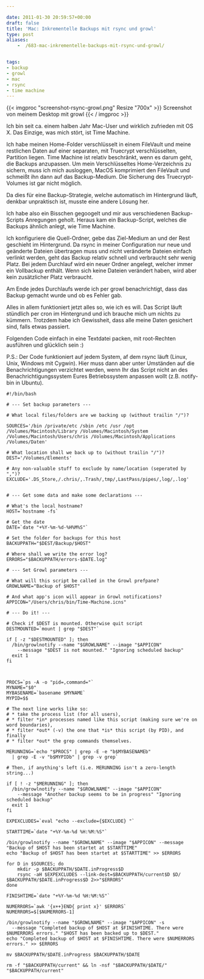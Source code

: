 ```yaml
---

date: 2011-01-30 20:59:57+00:00
draft: false
title: 'Mac: Inkrementelle Backups mit rsync und growl'
type: post
aliases:
    -  /683-mac-inkrementelle-backups-mit-rsync-und-growl/


tags:
- backup
- growl
- mac
- rsync
- time machine
---
```


{{< imgproc "screenshot-rsync-growl.png" Resize "700x" >}} Screenshot von meinem Desktop mit growl {{< / imgproc >}}

Ich bin seit ca. einem halben Jahr Mac-User und wirklich zufrieden mit OS X. Das Einzige, was mich stört, ist Time Machine.

Ich habe meinen Home-Folder verschlüsselt in einem FileVault und meine restlichen Daten auf einer separaten, mit Truecrypt verschlüsselten, Partition liegen. Time Machine ist relativ beschränkt, wenn es darum geht, die Backups anzupassen. Um mein Verschlüsseltes Home-Verzeichnis zu sichern, muss ich mich ausloggen, MacOS komprimiert den FileVault und schmeißt ihn dann auf das Backup-Medium. Die Sicherung des Truecrypt-Volumes ist gar nicht möglich.

Da dies für eine Backup-Strategie, welche automatisch im Hintergrund läuft, denkbar unpraktisch ist, musste eine andere Lösung her.

Ich habe also ein Bisschen gegoogelt und mir aus verschiedenen Backup-Scripts Anregungen geholt. Heraus kam ein Backup-Script, welches die Backups ähnlich anlegt, wie Time Machine.

Ich konfiguriere die Quell-Ordner, gebe das Ziel-Medium an und der Rest geschieht im Hintergrund. Da rsync in meiner Configuration nur neue und geänderte Dateien übertragen muss und nicht veränderte Dateien einfach verlinkt werden, geht das Backup relativ schnell und verbraucht sehr wenig Platz. Bei jedem Durchlauf wird ein neuer Ordner angelegt, welcher immer ein Vollbackup enthält. Wenn sich keine Dateien verändert haben, wird aber kein zusätzlicher Platz verbraucht.

Am Ende jedes Durchlaufs werde ich per growl benachrichtigt, dass das Backup gemacht wurde und ob es Fehler gab.

Alles in allem funktioniert jetzt alles so, wie ich es will. Das Script läuft stündlich per cron im Hintergrund und ich brauche mich um nichts zu kümmern. Trotzdem habe ich Gewissheit, dass alle meine Daten gesichert sind, falls etwas passiert.

Folgenden Code einfach in eine Textdatei packen, mit root-Rechten ausführen und glücklich sein :)

P.S.: Der Code funktioniert auf jedem System, af dem rsync läuft (Linux, Unix, Windows mit Cygwin). Hier muss dann aber unter Umständen auf die Benachrichtigungen verzichtet werden, wenn Ihr das Script nicht an des Benachrichtigungssystem Eures Betriebssystem anpassen wollt (z.B. notify-bin in Ubuntu).

    #!/bin/bash

    # --- Set backup parameters ---

    # What local files/folders are we backing up (without trailin "/")?

    SOURCES='/bin /private/etc /sbin /etc /usr /opt /Volumes/Macintosh/Library /Volumes/Macintosh/System /Volumes/Macintosh/Users/chris /Volumes/Macintosh/Applications /Volumes/Daten'

    # What location shall we back up to (without trailin "/")?
    DEST='/Volumes/Elements'

    # Any non-valuable stuff to exclude by name/location (seperated by ",")?
    EXCLUDE='.DS_Store,/.chris/,.Trash/,tmp/,LastPass/pipes/,log/,.log'


    # --- Get some data and make some declarations ---

    # What's the local hostname?
    HOST=`hostname -fs`

    # Get the date
    DATE=`date "+%Y-%m-%d-%H%M%S"`

    # Set the folder for backups for this host
    BACKUPPATH="$DEST/Backup/$HOST"

    # Where shall we write the error log?
    ERRORS="$BACKUPPATH/errors-$DATE.log"

    # --- Set Growl parameters ---

    # What will this script be called in the Growl prefpane?
    GROWLNAME="Backup of $HOST"

    # And what app's icon will appear in Growl notifications?
    APPICON="/Users/chris/bin/Time-Machine.icns"

    # --- Do it! ---

    # Check if $DEST is mounted. Otherwise quit script
    DESTMOUNTED=`mount | grep "$DEST"`

    if [ -z "$DESTMOUNTED" ]; then
      /bin/growlnotify --name "$GROWLNAME" --image "$APPICON"
        --message "$DEST is not mounted." "Ignoring scheduled backup"
      exit 1
    fi



    PROCS=`ps -A -o "pid=,command="`
    MYNAME="$0"
    MYBASENAME=`basename $MYNAME`
    MYPID=$$

    # The next line works like so:
    # * take the process list (for all users),
    # * filter *in* processes named like this script (making sure we're on word boundaries),
    # * filter *out* (-v) the one that *is* this script (by PID), and finally
    # * filter *out* the grep commands themselves.

    MERUNNING=`echo "$PROCS" | grep -E -e "b$MYBASENAMEb"
      | grep -E -v "b$MYPIDb" | grep -v grep`

    # Then, if anything's left (i.e. MERUNNING isn't a zero-length string...)

    if [ ! -z "$MERUNNING" ]; then
      /bin/growlnotify --name "$GROWLNAME" --image "$APPICON"
        --message "Another backup seems to be in progress" "Ignoring scheduled backup"
      exit 1
    fi

    EXPEXCLUDES=`eval "echo --exclude={$EXCLUDE} "`

    STARTTIME=`date "+%Y-%m-%d %H:%M:%S"`

    /bin/growlnotify --name "$GROWLNAME" --image "$APPICON" --message "Backup of $HOST has been startet at $STARTTIME"
    echo "Backup of $HOST has been startet at $STARTTIME" >> $ERRORS

    for D in $SOURCES; do
        mkdir -p $BACKUPPATH/$DATE.inProgress$D
        rsync -aH $EXPEXCLUDES --link-dest=$BACKUPPATH/current$D $D/ $BACKUPPATH/$DATE.inProgress$D 2>>"$ERRORS"
    done

    FINISHTIME=`date "+%Y-%m-%d %H:%M:%S"`

    NUMERRORS=`awk '{x++}END{ print x}' $ERRORS`
    NUMERRORS=$[$NUMERRORS-1]

    /bin/growlnotify --name "$GROWLNAME" --image "$APPICON" -s
      --message "Completed backup of $HOST at $FINISHTIME. There were $NUMERRORS errors." "$HOST has been backed up to $DEST."
    echo "Completed backup of $HOST at $FINISHTIME. There were $NUMERRORS errors." >> $ERRORS

    mv $BACKUPPATH/$DATE.inProgress $BACKUPPATH/$DATE

    rm -f "$BACKUPPATH/current" && ln -nsf "$BACKUPPATH/$DATE/" "$BACKUPPATH/current"
